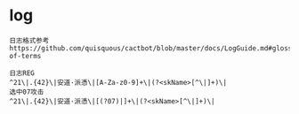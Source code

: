 # log

	日志格式参考
	https://github.com/quisquous/cactbot/blob/master/docs/LogGuide.md#glossary-of-terms

	日志REG 
	^21\|.{42}\|安道·派憑\|[A-Za-z0-9]+\|(?<skName>[^\|]+)\|
	选中07攻击
	^21\|.{42}\|安道·派憑\|[(?07)|]+\|(?<skName>[^\|]+)\|